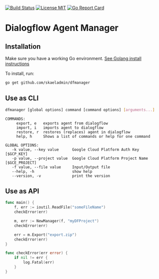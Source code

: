 [![Build Status](https://travis-ci.org/skaeladmin/dfmanager.svg?branch=master)](https://travis-ci.org/skaeladmin/dfmanager)
[![License MIT](https://img.shields.io/badge/license-MIT-blue.svg)](https://raw.githubusercontent.com/skaeladmin/dfmanager/master/LICENSE)
[![Go Report Card](https://goreportcard.com/badge/github.com/skaeladmin/dfmanager)](https://goreportcard.com/report/github.com/skaeladmin/dfmanager)

# Dialogflow Agent Manager

## Installation
Make sure you have a working Go environment. [See Golang install instructions](http://golang.org/doc/install.html)

To install, run:
```sh
go get github.com/skaeladmin/dfmanager
```

## Use as CLI

```sh
dfmanager [global options] command [command options] [arguments...]
```

```
COMMANDS:
     export, e   exports agent from dialogflow
     import, i   imports agent to dialogflow
     restore, r  restores (replaces) agent in dialogflow
     help, h     Shows a list of commands or help for one command

GLOBAL OPTIONS:
   -k value, --key value      Google Cloud Platform Auth Key [$GCP_KEY]
   -p value, --project value  Google Cloud Platform Project Name [$GCE_PROJECT]
   -f value, --file value     Input/Output file
   --help, -h                 show help
   --version, -v              print the version
```

## Use as API

```go
func main() {
	f, err := ioutil.ReadFile("someFileName")
	checkError(err)

	m, err := NewManager(f, "myDFProject")
	checkError(err)

	err = m.Export("export.zip")
	checkError(err)
}

func checkError(err error) {
	if nil != err {
		log.Fatal(err)
	}
}
```
